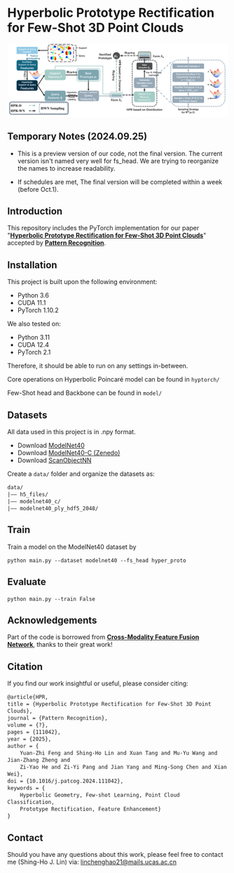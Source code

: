 # Hyperbolic Prototype Rectification for Few-Shot 3D Point Clouds

![](images/arch.png "Overview of our HPR model.")

## Temporary Notes (2024.09.25)

* This is a preview version of our code, not the final version. The current version isn't named very well for fs_head. We are trying to reorganize the names to increase readability. 

* If schedules are met, The final version will be completed within a week (before Oct.1).

## Introduction

This repository includes the PyTorch implementation for our paper 
"[**Hyperbolic Prototype Rectification for Few-Shot 3D Point Clouds**](https://doi.org/10.1016/j.patcog.2024.111042)" 
accepted by [**Pattern Recognition**](https://www.sciencedirect.com/journal/pattern-recognition).

## Installation

This project is built upon the following environment:
* Python 3.6
* CUDA 11.1
* PyTorch 1.10.2

We also tested on: 
* Python 3.11
* CUDA 12.4
* PyTorch 2.1

Therefore, it should be able to run on any settings in-between. 

Core operations on Hyperbolic Poincaré model can be found in `hyptorch/`

Few-Shot head and Backbone can be found in `model/`

## Datasets

All data used in this project is in .npy format.

* Download [ModelNet40](https://modelnet.cs.princeton.edu/)
* Download [ModelNet40-C (Zenedo)](https://zenodo.org/record/6017834#.YgNeKu7MK3J)
* Download [ScanObjectNN](https://hkust-vgd.github.io/scanobjectnn/)

Create a `data/` folder and organize the datasets as: 
```
data/
|–– h5_files/
|–– modelnet40_c/
|–– modelnet40_ply_hdf5_2048/
```

## Train
Train a model on the ModelNet40 dataset by
```
python main.py --dataset modelnet40 --fs_head hyper_proto
```

## Evaluate
```
python main.py --train False
```

## Acknowledgements

Part of the code is borrowed from [**Cross-Modality Feature Fusion Network**](https://github.com/LexieYang/Cross-Modality-Feature-Fusion-Network), thanks to their great work!

## Citation

If you find our work insightful or useful, please consider citing:
```
@article{HPR,
title = {Hyperbolic Prototype Rectification for Few-Shot 3D Point Clouds},
journal = {Pattern Recognition},
volume = {?},
pages = {111042},
year = {2025},
author = {
    Yuan-Zhi Feng and Shing-Ho Lin and Xuan Tang and Mu-Yu Wang and Jian-Zhang Zheng and 
    Zi-Yao He and Zi-Yi Pang and Jian Yang and Ming-Song Chen and Xian Wei},
doi = {10.1016/j.patcog.2024.111042},
keywords = {
    Hyperbolic Geometry, Few-shot Learning, Point Cloud Classification, 
    Prototype Rectification, Feature Enhancement}
}
```

## Contact
Should you have any questions about this work, please feel free to contact me (Shing-Ho J. Lin) via: linchenghao21@mails.ucas.ac.cn

